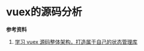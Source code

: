 # vuex的源码分析

**参考资料**

1. [学习 vuex 源码整体架构，打造属于自己的状态管理库](https://mp.weixin.qq.com/s/etOeMR8VJOxZyUu0RSKW-g)